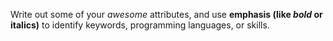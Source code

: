 Write out some of your *awesome* attributes, and use **emphasis (like *bold* or italics)** to identify keywords, programming languages, or skills. 
